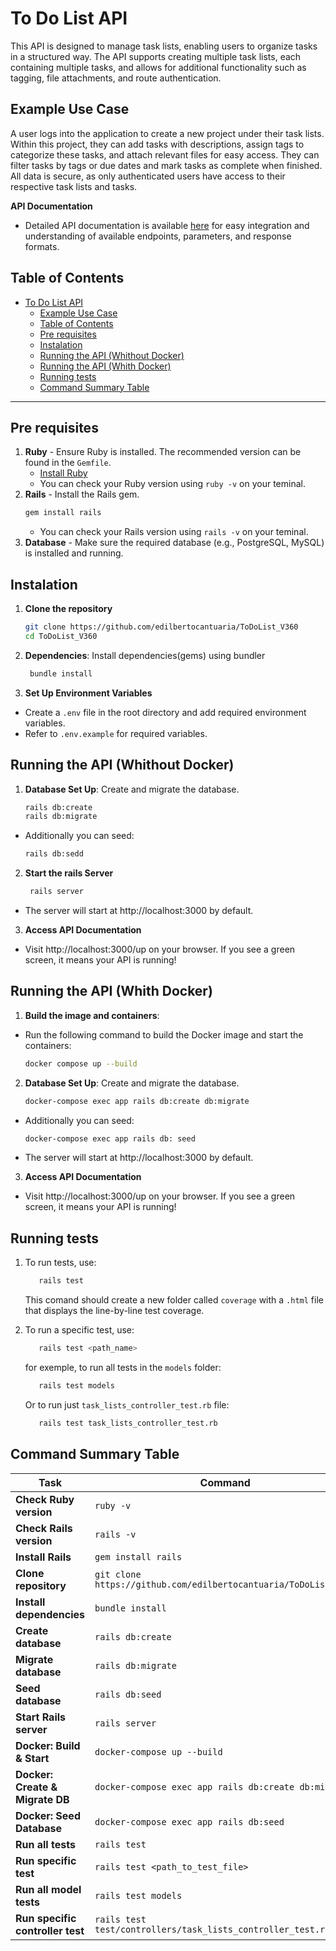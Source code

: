 # To Do List API

This API is designed to manage task lists, enabling users to organize tasks in a structured way. The API supports creating multiple task lists, each containing multiple tasks, and allows for additional functionality such as tagging, file attachments, and route authentication. 

## Example Use Case

A user logs into the application to create a new project under their task lists. Within this project, they can add tasks with descriptions, assign tags to categorize these tasks, and attach relevant files for easy access. They can filter tasks by tags or due dates and mark tasks as complete when finished. All data is secure, as only authenticated users have access to their respective task lists and tasks.

**API Documentation**
   - Detailed API documentation is available [here](doc/usage.md) for easy integration and understanding of available endpoints, parameters, and response formats.


## Table of Contents
- [To Do List API](#to-do-list-api)
  - [Example Use Case](#example-use-case)
  - [Table of Contents](#table-of-contents)
  - [Pre requisites](#pre-requisites)
  - [Instalation](#instalation)
  - [Running the API (Whithout Docker)](#running-the-api-whithout-docker)
  - [Running the API (Whith Docker)](#running-the-api-whith-docker)
  - [Running tests](#running-tests)
  - [Command Summary Table](#command-summary-table)


---

## Pre requisites

1. **Ruby** - Ensure Ruby is installed. The recommended version can be found in the `Gemfile`.
   - [Install Ruby](https://www.ruby-lang.org/en/documentation/installation/)
   - You can check your Ruby version using `ruby -v` on your teminal.
2. **Rails** - Install the Rails gem.
   ```bash
   gem install rails
   ```
   - You can check your Rails version using `rails -v` on your teminal.
3. **Database** - Make sure the required database (e.g., PostgreSQL, MySQL) is installed and running.

## Instalation 

1. **Clone the repository**
   ```bash
   git clone https://github.com/edilbertocantuaria/ToDoList_V360
   cd ToDoList_V360
   ``` 
2. **Dependencies**: Install dependencies(gems) using bundler
   ```bash
    bundle install
   ``` 
3. **Set Up Environment Variables**
 - Create a `.env` file in the root directory and add required environment variables.
 - Refer to `.env.example` for required variables.


## Running the API (Whithout Docker)
1. **Database Set Up**: Create and migrate the database.
    ```bash
    rails db:create
    rails db:migrate
    ```
- Additionally you can seed:
  ```bash
  rails db:sedd
  ```

2. **Start the rails Server**
   ```bash
    rails server
   ``` 
- The server will start at http://localhost:3000 by default.
3. **Access API Documentation**
- Visit http://localhost:3000/up on your browser. If you see a green screen, it means your API is running!

## Running the API (Whith Docker)

1. **Build the image and containers**: 
- Run the following command to build the Docker image and start the containers:
    ```bash
    docker compose up --build
    ```

2. **Database Set Up**: Create and migrate the database.
    ```bash
    docker-compose exec app rails db:create db:migrate
    ```
- Additionally you can seed:
  ```bash
  docker-compose exec app rails db: seed
  ```
- The server will start at http://localhost:3000 by default.
  
3. **Access API Documentation**
- Visit http://localhost:3000/up on your browser. If you see a green screen, it means your API is running!

## Running tests

1. To run tests, use:
    ```bash 
       rails test
    ```
    This comand should create a new folder called `coverage` with a `.html` file that displays the line-by-line test coverage. 

2. To run a specific test, use:
    ```bash 
       rails test <path_name>
    ```
    for exemple, to run all tests in the `models` folder:
    ```bash 
       rails test models
    ```
    Or to run just `task_lists_controller_test.rb` file: 
    ```bash 
       rails test task_lists_controller_test.rb
    ```

## Command Summary Table


| Task                              | Command                                                                                       |
|-----------------------------------|-----------------------------------------------------------------------------------------------|
| **Check Ruby version**            | `ruby -v`                                                                                    |
| **Check Rails version**           | `rails -v`                                                                                   |
| **Install Rails**                 | `gem install rails`                                                                          |
| **Clone repository**              | `git clone https://github.com/edilbertocantuaria/ToDoList_V360`                               |
| **Install dependencies**          | `bundle install`                                                                             |
| **Create database**               | `rails db:create`                                                                            |
| **Migrate database**              | `rails db:migrate`                                                                           |
| **Seed database**                 | `rails db:seed`                                                                              |
| **Start Rails server**            | `rails server`                                                                               |
| **Docker: Build & Start**         | `docker-compose up --build`                                                                  |
| **Docker: Create & Migrate DB**   | `docker-compose exec app rails db:create db:migrate`                                         |
| **Docker: Seed Database**         | `docker-compose exec app rails db:seed`                                                      |
| **Run all tests**                 | `rails test`                                                                                 |
| **Run specific test**             | `rails test <path_to_test_file>`                                                             |
| **Run all model tests**           | `rails test models`                                                                          |
| **Run specific controller test**  | `rails test test/controllers/task_lists_controller_test.rb`                                  |
